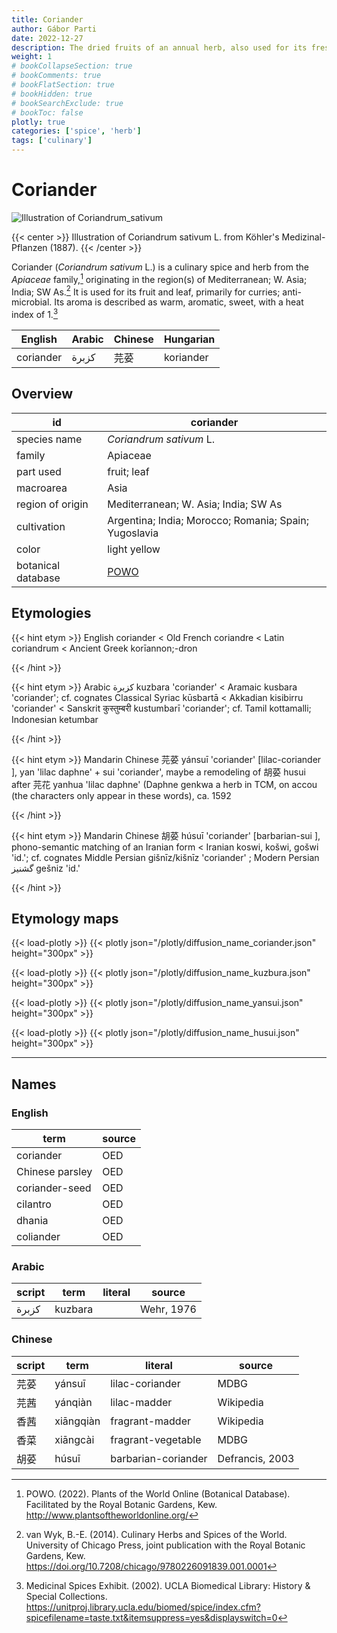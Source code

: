 ```yaml
---
title: Coriander
author: Gábor Parti
date: 2022-12-27
description: The dried fruits of an annual herb, also used for its fresh leaves, also known as cilantro; Chinese parsley.
weight: 1
# bookCollapseSection: true
# bookComments: true
# bookFlatSection: true
# bookHidden: true
# bookSearchExclude: true
# bookToc: false
plotly: true
categories: ['spice', 'herb']
tags: ['culinary']
---
```


# Coriander

![Illustration of Coriandrum_sativum](/images/kohler/coriander.png)

{{< center >}}
Illustration of Coriandrum sativum L. from Köhler's Medizinal-Pflanzen (1887).
{{< /center >}}

Coriander (*Coriandrum sativum* L.) is a culinary spice and herb from the *Apiaceae* family,[^powo] originating in the region(s) of Mediterranean; W. Asia; India; SW As.[^van_wyk_culinary_2014] It is used for its fruit and leaf, primarily for curries; anti-microbial. Its aroma is described as warm, aromatic, sweet, with a heat index of 1.[^ucla_medicinal_2002]

| English |Arabic|Chinese|Hungarian|
|---------|------|-------|---------|
|coriander| كزبرة|   芫荽  |koriander|

## Overview

|        id        |                      coriander                      |
|------------------|-----------------------------------------------------|
|   species name   |               *Coriandrum sativum* L.               |
|      family      |                       Apiaceae                      |
|     part used    |                     fruit; leaf                     |
|     macroarea    |                         Asia                        |
| region of origin |         Mediterranean; W. Asia; India; SW As        |
|    cultivation   |Argentina; India; Morocco; Romania; Spain; Yugoslavia|
|       color      |                     light yellow                    |
|botanical database| [POWO](https://powo.science.kew.org/taxon/840760-1) |

## Etymologies

{{< hint etym >}}
English coriander < Old French coriandre < Latin coriandrum < Ancient Greek korīannon;-dron

{{< /hint >}}

{{< hint etym >}}
Arabic كزبرة kuzbara 'coriander' < Aramaic kusbara 'coriander'; cf. cognates Classical Syriac kūsbartā < Akkadian kisibirru 'coriander' < Sanskrit कुस्तुम्बरी kustumbarī 'coriander'; cf. Tamil kottamalli; Indonesian ketumbar

{{< /hint >}}

{{< hint etym >}}
Mandarin Chinese 芫荽 yánsuī 'coriander' [lilac-coriander ], yan 'lilac daphne' + sui 'coriander', maybe a remodeling of 胡荽 husui after 芫花 yanhua 'lilac daphne' (Daphne genkwa a herb in TCM, on accou (the characters only appear in these words), ca. 1592

{{< /hint >}}

{{< hint etym >}}
Mandarin Chinese 胡荽 húsuī 'coriander' [barbarian-sui ], phono-semantic matching of an Iranian form < Iranian koswi, košwi, gošwi 'id.'; cf. cognates Middle Persian gišnīz/kišnīz 'coriander' ; Modern Persian گشنیز gešniz 'id.'

{{< /hint >}}

## Etymology maps

{{< load-plotly >}}
{{< plotly json="/plotly/diffusion_name_coriander.json" height="300px" >}}

{{< load-plotly >}}
{{< plotly json="/plotly/diffusion_name_kuzbura.json" height="300px" >}}

{{< load-plotly >}}
{{< plotly json="/plotly/diffusion_name_yansui.json" height="300px" >}}

{{< load-plotly >}}
{{< plotly json="/plotly/diffusion_name_husui.json" height="300px" >}}

***

## Names

### English

|      term     |source|
|---------------|------|
|   coriander   |  OED |
|Chinese parsley|  OED |
| coriander-seed|  OED |
|    cilantro   |  OED |
|     dhania    |  OED |
|   coliander   |  OED |

### Arabic

|script|  term |literal|  source  |
|------|-------|-------|----------|
| كزبرة|kuzbara|       |Wehr, 1976|

### Chinese

|script|   term  |      literal      |     source    |
|------|---------|-------------------|---------------|
|  芫荽  |  yánsuī |  lilac-coriander  |      MDBG     |
|  芫茜  | yánqiàn |    lilac-madder   |   Wikipedia   |
|  香茜  |xiāngqiàn|  fragrant-madder  |   Wikipedia   |
|  香菜  | xiāngcài| fragrant-vegetable|      MDBG     |
|  胡荽  |  húsuī  |barbarian-coriander|Defrancis, 2003|

[^powo]: POWO. (2022). Plants of the World Online (Botanical Database). Facilitated by the Royal Botanic Gardens, Kew. http://www.plantsoftheworldonline.org/
[^van_wyk_culinary_2014]: van Wyk, B.-E. (2014). Culinary Herbs and Spices of the World. University of Chicago Press, joint publication with the Royal Botanic Gardens, Kew. https://doi.org/10.7208/chicago/9780226091839.001.0001
[^ucla_medicinal_2002]: Medicinal Spices Exhibit. (2002). UCLA Biomedical Library: History & Special Collections. https://unitproj.library.ucla.edu/biomed/spice/index.cfm?spicefilename=taste.txt&itemsuppress=yes&displayswitch=0

